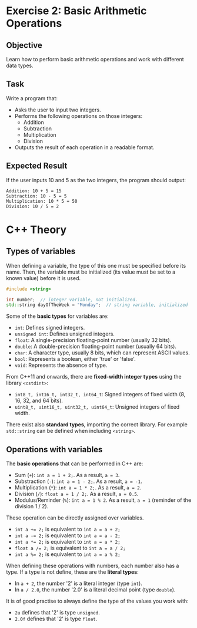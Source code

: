 # Exercise 2: Basic Arithmetic Operations
## Objective
Learn how to perform basic arithmetic operations and work with different data types.

## Task
Write a program that:

- Asks the user to input two integers.
- Performs the following operations on those integers:
    - Addition
    - Subtraction
    - Multiplication
    - Division
- Outputs the result of each operation in a readable format.
  
## Expected Result
If the user inputs 10 and 5 as the two integers, the program should output:

```
Addition: 10 + 5 = 15
Subtraction: 10 - 5 = 5
Multiplication: 10 * 5 = 50
Division: 10 / 5 = 2
```

# C++ Theory

## Types of variables

When defining a variable, the type of this one must be specified before its name. 
Then, the variable must be initialized (its value must be set to a known value) before it is used.

```cpp
#include <string>

int number;  // integer variable, not initialized.
std::string dayOfTheWeek = "Monday";  // string variable, initialized
```

Some of the **basic types** for variables are:

- `int`: Defines signed integers.
- `unsigned int`: Defines unsigned integers.
- `float`: A single-precision floating-point number (usually 32 bits).
- `double`: A double-precision floating-point number (usually 64 bits).
- `char`: A character type, usually 8 bits, which can represent ASCII values.
- `bool`: Represents a boolean, either 'true' or 'false'.
- `void`: Represents the absence of type.

From C++11 and onwards, there are **fixed-width integer types** using the library `<cstdint>`:

- `int8_t, int16_t, int32_t, int64_t`: Signed integers of fixed width (8, 16, 32, and 64 bits).
- `uint8_t, uint16_t, uint32_t, uint64_t`: Unsigned integers of fixed width.

There exist also **standard types**, importing the correct library.
For example `std::string` can be defined when including `<string>`.

## Operations with variables

The **basic operations** that can be performed in C++ are:

- Sum (`+`): `int a = 1 + 2;`. As a result, `a = 3`.
- Substraction (`-`): `int a = 1 - 2;`. As a result, `a = -1`.
- Multiplication (`*`): `int a = 1 * 2;`. As a result, `a = 2`.
- Division (`/`): `float a = 1 / 2;`. As a result, `a = 0.5`.
- Modulus/Reminder (`%`): `int a = 1 % 2`. As a result, `a = 1` (reminder of the division 1 / 2).

These operation can be directly assigned over variables.

- `int a += 2;` is equivalent to `int a = a + 2;` 
- `int a -= 2;` is equivalent to `int a = a - 2;` 
- `int a *= 2;` is equivalent to `int a = a * 2;` 
- `float a /= 2;` is equivalent to `int a = a / 2;` 
- `int a %= 2;` is equivalent to `int a = a % 2;` 

When defining these operations with numbers, each number also has a type.
If a type is not define, these are the **literal types**:

- In `a + 2`, the number '2' is a literal integer (type `int`).
- In `a / 2.0`, the number '2.0' is a literal decimal point (type `double`).

It is of good practise to always define the type of the values you work with:

- `2u` defines that '2' is type `unsigned`.
- `2.0f` defines that '2' is type `float`.
